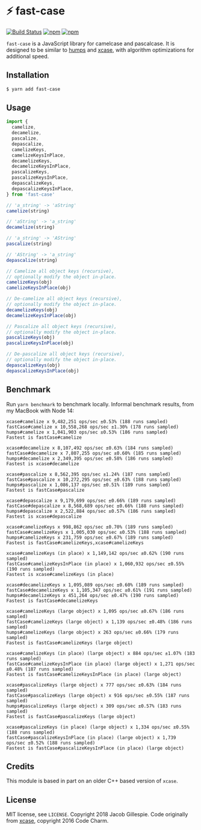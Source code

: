 # ⚡ fast-case

[![Build Status](https://github.com/jacobwgillespie/fast-case/workflows/CI/badge.svg)](https://github.com/jacobwgillespie/fast-case/actions)
[![npm](https://badgen.net/npm/dm/fast-case)](https://www.npmjs.com/package/fast-case)
[![npm](https://badgen.net/npm/v/fast-case)](https://www.npmjs.com/package/fast-case)

`fast-case` is a JavaScript library for camelcase and pascalcase. It is designed to be similar to [humps][0] and [xcase][1], with algorithm optimizations for additional speed.

## Installation

```bash
$ yarn add fast-case
```

## Usage

```javascript
import {
  camelize,
  decamelize,
  pascalize,
  depascalize,
  camelizeKeys,
  camelizeKeysInPlace,
  decamelizeKeys,
  decamelizeKeysInPlace,
  pascalizeKeys,
  pascalizeKeysInPlace,
  depascalizeKeys,
  depascalizeKeysInPlace,
} from 'fast-case'

// 'a_string' -> 'aString'
camelize(string)

// 'aString' -> 'a_string'
decamelize(string)

// 'a_string' -> 'AString'
pascalize(string)

// 'AString' -> 'a_string'
depascalize(string)

// Camelize all object keys (recursive),
// optionally modify the object in-place.
camelizeKeys(obj)
camelizeKeysInPlace(obj)

// De-camelize all object keys (recursive),
// optionally modify the object in-place.
decamelizeKeys(obj)
decamelizeKeysInPlace(obj)

// Pascalize all object keys (recursive),
// optionally modify the object in-place.
pascalizeKeys(obj)
pascalizeKeysInPlace(obj)

// De-pascalize all object keys (recursive),
// optionally modify the object in-place.
depascalizeKeys(obj)
depascalizeKeysInPlace(obj)
```

## Benchmark

Run `yarn benchmark` to benchmark locally. Informal benchmark results, from my MacBook with Node 14:

```
xcase#camelize x 9,482,251 ops/sec ±0.53% (188 runs sampled)
fastCase#camelize x 10,558,268 ops/sec ±1.30% (178 runs sampled)
humps#camelize x 1,041,903 ops/sec ±0.53% (186 runs sampled)
Fastest is fastCase#camelize

xcase#decamelize x 8,107,492 ops/sec ±0.63% (184 runs sampled)
fastCase#decamelize x 7,807,255 ops/sec ±0.60% (185 runs sampled)
humps#decamelize x 2,349,395 ops/sec ±0.58% (186 runs sampled)
Fastest is xcase#decamelize

xcase#pascalize x 8,562,395 ops/sec ±1.24% (187 runs sampled)
fastCase#pascalize x 10,272,295 ops/sec ±0.63% (188 runs sampled)
humps#pascalize x 1,086,137 ops/sec ±0.51% (189 runs sampled)
Fastest is fastCase#pascalize

xcase#depascalize x 9,179,699 ops/sec ±0.66% (189 runs sampled)
fastCase#depascalize x 8,568,689 ops/sec ±0.66% (188 runs sampled)
humps#depascalize x 2,522,884 ops/sec ±0.57% (186 runs sampled)
Fastest is xcase#depascalize

xcase#camelizeKeys x 998,862 ops/sec ±0.70% (189 runs sampled)
fastCase#camelizeKeys x 1,005,030 ops/sec ±0.53% (188 runs sampled)
humps#camelizeKeys x 231,759 ops/sec ±0.67% (189 runs sampled)
Fastest is fastCase#camelizeKeys,xcase#camelizeKeys

xcase#camelizeKeys (in place) x 1,149,142 ops/sec ±0.62% (190 runs sampled)
fastCase#camelizeKeysInPlace (in place) x 1,060,932 ops/sec ±0.55% (190 runs sampled)
Fastest is xcase#camelizeKeys (in place)

xcase#decamelizeKeys x 1,095,089 ops/sec ±0.60% (189 runs sampled)
fastCase#decamelizeKeys x 1,105,347 ops/sec ±0.61% (191 runs sampled)
humps#decamelizeKeys x 451,264 ops/sec ±0.47% (190 runs sampled)
Fastest is fastCase#decamelizeKeys

xcase#camelizeKeys (large object) x 1,095 ops/sec ±0.67% (186 runs sampled)
fastCase#camelizeKeys (large object) x 1,139 ops/sec ±0.48% (186 runs sampled)
humps#camelizeKeys (large object) x 263 ops/sec ±0.66% (179 runs sampled)
Fastest is fastCase#camelizeKeys (large object)

xcase#camelizeKeys (in place) (large object) x 884 ops/sec ±1.07% (183 runs sampled)
fastCase#camelizeKeysInPlace (in place) (large object) x 1,271 ops/sec ±0.48% (187 runs sampled)
Fastest is fastCase#camelizeKeysInPlace (in place) (large object)

xcase#pascalizeKeys (large object) x 777 ops/sec ±0.63% (184 runs sampled)
fastCase#pascalizeKeys (large object) x 916 ops/sec ±0.55% (187 runs sampled)
humps#pascalizeKeys (large object) x 309 ops/sec ±0.57% (183 runs sampled)
Fastest is fastCase#pascalizeKeys (large object)

xcase#pascalizeKeys (in place) (large object) x 1,334 ops/sec ±0.55% (188 runs sampled)
fastCase#pascalizeKeysInPlace (in place) (large object) x 1,739 ops/sec ±0.52% (188 runs sampled)
Fastest is fastCase#pascalizeKeysInPlace (in place) (large object)
```

## Credits

This module is based in part on an older C++ based version of `xcase`.

## License

MIT license, see `LICENSE`. Copyright 2018 Jacob Gillespie. Code originally from [xcase][1], copyright 2016 Code Charm.

[0]: https://github.com/domchristie/humps
[1]: https://github.com/encharm/xcase
